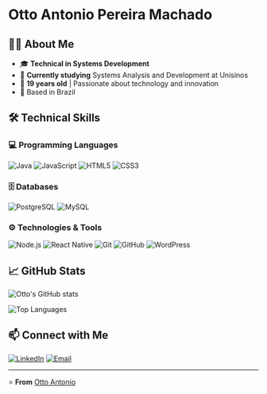# Otto Antonio Pereira Machado

## 👨‍💻 About Me
- 🎓 **Technical in Systems Development**
- 🏫 **Currently studying** Systems Analysis and Development at Unisinos
- 🌟 **19 years old** | Passionate about technology and innovation
- 📍 Based in Brazil

## 🛠 Technical Skills

### 💻 Programming Languages
![Java](https://img.shields.io/badge/Java-ED8B00?style=for-the-badge&logo=java&logoColor=white)
![JavaScript](https://img.shields.io/badge/JavaScript-F7DF1E?style=for-the-badge&logo=javascript&logoColor=black)
![HTML5](https://img.shields.io/badge/HTML5-E34F26?style=for-the-badge&logo=html5&logoColor=white)
![CSS3](https://img.shields.io/badge/CSS3-1572B6?style=for-the-badge&logo=css3&logoColor=white)

### 🗄 Databases
![PostgreSQL](https://img.shields.io/badge/PostgreSQL-316192?style=for-the-badge&logo=postgresql&logoColor=white)
![MySQL](https://img.shields.io/badge/MySQL-00000F?style=for-the-badge&logo=mysql&logoColor=white)

### ⚙️ Technologies & Tools
![Node.js](https://img.shields.io/badge/Node.js-339933?style=for-the-badge&logo=nodedotjs&logoColor=white)
![React Native](https://img.shields.io/badge/React_Native-20232A?style=for-the-badge&logo=react&logoColor=61DAFB)
![Git](https://img.shields.io/badge/Git-F05032?style=for-the-badge&logo=git&logoColor=white)
![GitHub](https://img.shields.io/badge/GitHub-100000?style=for-the-badge&logo=github&logoColor=white)
![WordPress](https://img.shields.io/badge/WordPress-21759B?style=for-the-badge&logo=wordpress&logoColor=white)

## 📈 GitHub Stats

![Otto's GitHub stats](https://github-readme-stats.vercel.app/api?username=OttoMachado&show_icons=true&theme=radical)

![Top Languages](https://github-readme-stats.vercel.app/api/top-langs/?username=OttoMachado&layout=compact&theme=radical)

## 📫 Connect with Me

[![LinkedIn](https://img.shields.io/badge/LinkedIn-0077B5?style=for-the-badge&logo=linkedin&logoColor=white)](https://www.linkedin.com/in/otto-machado-aa8328323/)
[![Email](https://img.shields.io/badge/Email-D14836?style=for-the-badge&logo=gmail&logoColor=white)](mailto:ottomachado10@gmail.com)

---

⭐ **From** [Otto Antonio](https://github.com/OttoMachado)
